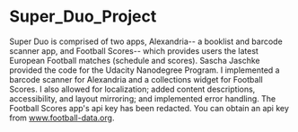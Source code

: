# Super_Duo_Project
Super Duo is comprised of two apps, Alexandria-- a booklist and barcode scanner app, and Football Scores-- which provides users the latest European Football matches (schedule and scores). Sascha Jaschke provided the code for the Udacity Nanodegree Program. I implemented a barcode scanner for Alexandria and a collections widget for Football Scores. I also allowed for localization; added content descriptions, accessibility, and layout mirroring; and implemented error handling. The Football Scores app's api key has been redacted. You can obtain an api key from www.football-data.org.
